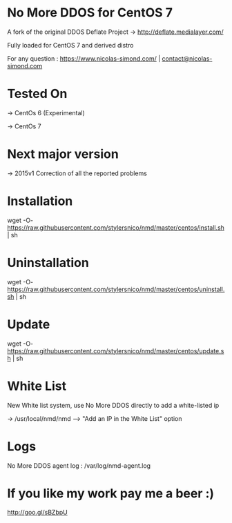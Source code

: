 No More DDOS for CentOS 7
=========================

A fork of the original DDOS Deflate Project -> http://deflate.medialayer.com/

Fully loaded for CentOS 7 and derived distro

For any question : https://www.nicolas-simond.com/ | contact@nicolas-simond.com


Tested On
=========

-> CentOs 6 (Experimental)

-> CentOs 7


Next major version
==================

-> 2015v1
Correction of all the reported problems


Installation
============


wget -O- https://raw.githubusercontent.com/stylersnico/nmd/master/centos/install.sh | sh




Uninstallation
==============

wget -O- https://raw.githubusercontent.com/stylersnico/nmd/master/centos/uninstall.sh | sh




Update
======

wget -O- https://raw.githubusercontent.com/stylersnico/nmd/master/centos/update.sh | sh



White List
==========

New White list system, use No More DDOS directly to add a white-listed ip

-> /usr/local/nmd/nmd  -->  "Add an IP in the White List" option



Logs
====

No More DDOS agent log : /var/log/nmd-agent.log



If you like my work pay me a beer :)
====================================

http://goo.gl/sBZbpU
